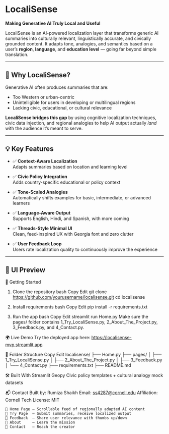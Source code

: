 # LocaliSense

**Making Generative AI Truly Local and Useful**

LocaliSense is an AI-powered localization layer that transforms generic AI summaries into culturally relevant, linguistically accurate, and civically grounded content. It adapts tone, analogies, and semantics based on a user’s **region**, **language**, and **education level** — going far beyond simple translation.

---

## 🧠 Why LocaliSense?

Generative AI often produces summaries that are:

- Too Western or urban-centric
- Unintelligible for users in developing or multilingual regions
- Lacking civic, educational, or cultural relevance

**LocaliSense bridges this gap** by using cognitive localization techniques, civic data injection, and regional analogies to help AI output actually *land* with the audience it’s meant to serve.

---

## 💡 Key Features

- ✅ **Context-Aware Localization**  
  Adapts summaries based on location and learning level

- ✅ **Civic Policy Integration**  
  Adds country-specific educational or policy context

- ✅ **Tone-Scaled Analogies**  
  Automatically shifts examples for basic, intermediate, or advanced learners

- ✅ **Language-Aware Output**  
  Supports English, Hindi, and Spanish, with more coming

- ✅ **Threads-Style Minimal UI**  
  Clean, feed-inspired UX with Georgia font and zero clutter

- ✅ **User Feedback Loop**  
  Users rate localization quality to continuously improve the experience

---

## 📸 UI Preview

🚀 Getting Started
1. Clone the repository
bash
Copy
Edit
git clone https://github.com/yourusername/localisense.git
cd localisense

2. Install requirements
bash
Copy
Edit
pip install -r requirements.txt

3. Run the app
bash
Copy
Edit
streamlit run Home.py
Make sure the pages/ folder contains 1_Try_LocaliSense.py, 2_About_The_Project.py, 3_Feedback.py, and 4_Contact.py.

🌍 Live Demo
Try the deployed app here:
https://localisense-mvp.streamlit.app

📁 Folder Structure
Copy
Edit
localisense/
├── Home.py
├── pages/
│   ├── 1_Try_LocaliSense.py
│   ├── 2_About_The_Project.py
│   ├── 3_Feedback.py
│   └── 4_Contact.py
├── requirements.txt
├── README.md

🛠 Built With
Streamlit
Geopy
Civic policy templates + cultural analogy mock datasets

📬 Contact
Built by: Rumiza Shaikh
Email: ss4287@cornell.edu
Affiliation: Cornell Tech
License: MIT


```text
🧾 Home Page — Scrollable feed of regionally adapted AI content  
📝 Try Page  — Submit summaries, receive localized output  
💬 Feedback  — Share user relevance with thumbs up/down  
📄 About     — Learn the mission  
📧 Contact   — Reach the creator
